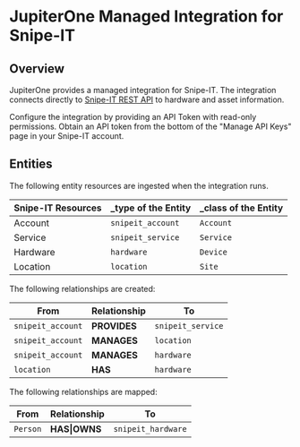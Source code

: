 # JupiterOne Managed Integration for Snipe-IT

## Overview

JupiterOne provides a managed integration for Snipe-IT. The integration connects
directly to [Snipe-IT REST API][1] to hardware and asset information.

Configure the integration by providing an API Token with read-only permissions.
Obtain an API token from the bottom of the "Manage API Keys" page in your
Snipe-IT account.

## Entities

The following entity resources are ingested when the integration runs.

| Snipe-IT Resources | \_type of the Entity | \_class of the Entity |
| ------------------ | -------------------- | --------------------- |
| Account            | `snipeit_account`    | `Account`             |
| Service            | `snipeit_service`    | `Service`             |
| Hardware           | `hardware`           | `Device`              |
| Location           | `location`           | `Site`                |

The following relationships are created:

| From              | Relationship | To                |
| ----------------- | ------------ | ----------------- |
| `snipeit_account` | **PROVIDES** | `snipeit_service` |
| `snipeit_account` | **MANAGES**  | `location`        |
| `snipeit_account` | **MANAGES**  | `hardware`        |
| `location`        | **HAS**      | `hardware`        |

The following relationships are mapped:

| From     | Relationship  | To                 |
| -------- | ------------- | ------------------ |
| `Person` | **HAS\|OWNS** | `snipeit_hardware` |

[1]: https://snipe-it.readme.io/reference
